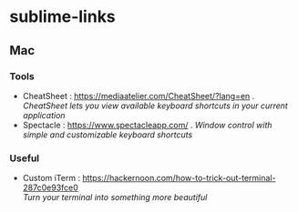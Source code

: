 # sublime-links

## Mac
### Tools
- CheatSheet : https://mediaatelier.com/CheatSheet/?lang=en . 
*CheatSheet lets you view available keyboard shortcuts in your current application*
- Spectacle : https://www.spectacleapp.com/ . 
*Window control with simple and customizable keyboard shortcuts*

### Useful 
- Custom iTerm : https://hackernoon.com/how-to-trick-out-terminal-287c0e93fce0  
*Turn your terminal into something more beautiful*
